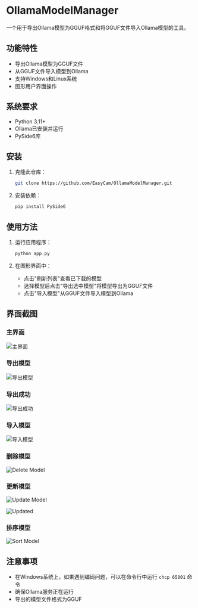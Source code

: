 # OllamaModelManager

一个用于导出Ollama模型为GGUF格式和将GGUF文件导入Ollama模型的工具。

## 功能特性

- 导出Ollama模型为GGUF文件
- 从GGUF文件导入模型到Ollama
- 支持Windows和Linux系统
- 图形用户界面操作


## 系统要求

- Python 3.11+
- Ollama已安装并运行
- PySide6库

## 安装

1. 克隆此仓库：
   ```bash
   git clone https://github.com/EasyCam/OllamaModelManager.git
   ```

2. 安装依赖：
   ```bash
   pip install PySide6
   ```

## 使用方法

1. 运行应用程序：
   ```bash
   python app.py
   ```

2. 在图形界面中：
   - 点击"刷新列表"查看已下载的模型
   - 选择模型后点击"导出选中模型"将模型导出为GGUF文件
   - 点击"导入模型"从GGUF文件导入模型到Ollama


## 界面截图

### 主界面
![主界面](images/0-start.png)

### 导出模型
![导出模型](images/1-export.png)

### 导出成功
![导出成功](images/2-sucess.png)

### 导入模型
![导入模型](images/3-import.png)



### 删除模型

![Delete Model](images/4-delete.png)

### 更新模型

![Update Model](images/5-update.png)

![Updated](images/6-updated.png)

### 排序模型

![Sort Model](images/7-sort.png)


## 注意事项

- 在Windows系统上，如果遇到编码问题，可以在命令行中运行 `chcp 65001` 命令
- 确保Ollama服务正在运行
- 导出的模型文件格式为GGUF

